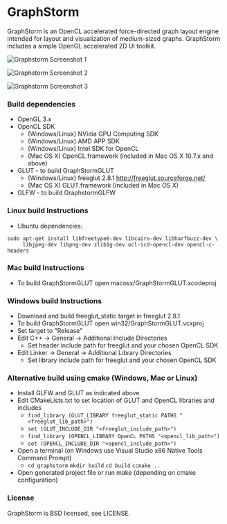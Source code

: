 GraphStorm
==========

GraphStorm is an OpenCL accelerated force-directed graph layout engine intended
for layout and visualization of medium-sized graphs. GraphStorm includes a simple
OpenGL accelerated 2D UI toolkit.

![Graphstorm Screenshot 1](/screenshot-1.png)

![Graphstorm Screenshot 2](/screenshot-2.png)

![Graphstorm Screenshot 3](/screenshot-3.png)

### Build dependencies ###

  * OpenGL 3.x
  * OpenCL SDK
    * (Windows/Linux) NVidia GPU Computing SDK
    * (Windows/Linux) AMD APP SDK
    * (Windows/Linux) Intel SDK for OpenCL 
    * (Mac OS X) OpenCL.framework (included in Mac OS X 10.7.x and above)
  * GLUT - to build GraphStormGLUT
    * (Windows/Linux) freeglut 2.8.1 <http://freeglut.sourceforge.net/>
    * (Mac OS X) GLUT.framework (included in Mac OS X)
  * GLFW - to build GraphstormGLFW

### Linux build Instructions ###

  * Ubuntu dependencies:
  ```
  sudo apt-get install libfreetype6-dev libcairo-dev libharfbuzz-dev \
       libjpeg-dev libpng-dev zlib1g-dev ocl-icd-opencl-dev opencl-c-headers
  ```

### Mac build Instructions ###

  * To build GraphStormGLUT open macosx/GraphStormGLUT.xcodeproj

### Windows build Instructions ###

  * Download and build freeglut_static target in freeglut 2.8.1
  * To build GraphStormGLUT open win32/GraphStormGLUT.vcxproj
  * Set target to "Release"
  * Edit C++ -> General -> Additional Include Directories
    * Set header include path for freeglut and your chosen OpenCL SDK
  * Edit Linker -> General -> Additional Library Directories
    * Set library include path for freeglut and your chosen OpenCL SDK

### Alternative build using cmake (Windows, Mac or Linux) ###

  * Install GLFW and GLUT as indicated above
  * Edit CMakeLists.txt to set location of GLUT and OpenCL libraries and includes
    * ```find_library (GLUT_LIBRARY freeglut_static PATHS "<freeglut_lib_path>")```
    * ```set (GLUT_INCLUDE_DIR "<freeglut_include_path>")```
    * ```find_library (OPENCL_LIBRARY OpenCL PATHS "<opencl_lib_path>")```
    * ```set (OPENCL_INCLUDE_DIR "<opencl_include_path>")```
  * Open a terminal (on Windows use Visual Studio x86 Native Tools Command Prompt)
    * ```cd graphstorm``` ```mkdir build``` ```cd build``` ```ccmake ..```
  * Open generated project file or run make (depending on cmake configuration)

### License ###

GraphStorm is BSD licensed, see LICENSE.
